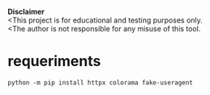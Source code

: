 **Disclaimer**  
<This project is for educational and testing purposes only.  
<The author is not responsible for any misuse of this tool.

# requeriments

`python -m pip install httpx colorama fake-useragent`
